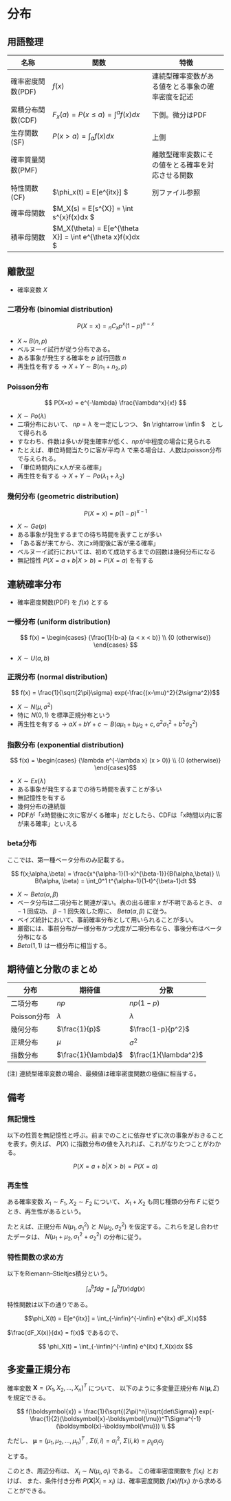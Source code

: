 # 分布
## 用語整理

| 名称 | 関数 | 特徴 |
| ---- | ---- | ---- |
| 確率密度関数(PDF)  | $f(x)$ | 連続型確率変数がある値をとる事象の確率密度を記述 |
| 累積分布関数(CDF)  | $F_x(a) = P(x\leq a) = \int^af(x)dx$ | 下側。微分はPDF |
| 生存関数(SF)  | $P(x>a) = \int_af(x)dx$ | 上側 |
| 確率質量関数(PMF)  | | 離散型確率変数にその値をとる確率を対応させる関数 |
|特性関数(CF)| $\phi_x(t) = E[e^{itx}] $ | 別ファイル参照|
|確率母関数|$M_X(s) = E[s^{X}] = \int s^{x}f(x)dx $||
|積率母関数|$M_X(\theta) = E[e^{\theta X}] = \int e^{\theta x}f(x)dx $||


## 離散型
- 確率変数 $X$

### 二項分布 (binomial distribution)

$$ P(X=x) = {}_n C_x p^x(1-p)^{n-x} $$

- $X$ ~ $B(n, p)$
- ベルヌーイ試行が従う分布である。
- ある事象が発生する確率を $p$ 試行回数 $n$
- 再生性を有する -> $X + Y \sim B(n_1+n_2, p)$

### Poisson分布

$$ P(X=x) = e^{-\lambda} \frac{\lambda^x}{x!} $$

- $X \sim Po(\lambda)$
- 二項分布において、 $np = \lambda$ を一定にしつつ、 $n \rightarrow \infin $　として得られる
- すなわち、件数は多いが発生確率が低く、$np$が中程度の場合に見られる
- たとえば、単位時間当たりに客が平均 $\lambda$ で来る場合は、人数はpoisson分布で与えられる。
- 「単位時間内にx人が来る確率」
- 再生性を有する -> $X + Y \sim Po(\lambda_1 + \lambda_2)$


### 幾何分布 (geometric distribution)

$$ P(X=x) = p(1-p)^{x-1} $$

- $X \sim Ge(p)$
- ある事象が発生するまでの待ち時間を表すことが多い
- 「ある客が来てから、次にx時間後に客が来る確率」
- ベルヌーイ試行においては、初めて成功するまでの回数は幾何分布になる
- 無記憶性 $P(X=a+b|X>b) = P(X=a)$ を有する


## 連続確率分布
- 確率密度関数(PDF) を $f(x)$ とする

### 一様分布 (uniform distribution)

$$ 
f(x) = \begin{cases} 
{\frac{1}{b-a} (a < x < b)} \\
{0 (otherwise)}
\end{cases}
$$

- $X \sim U(a, b)$


### 正規分布 (normal distribution)

$$ f(x) = \frac{1}{\sqrt{2\pi}\sigma} exp(-\frac{(x-\mu)^2}{2\sigma^2})$$

- $X \sim N(\mu, \sigma^2)$
- 特に $N(0, 1)$ を標準正規分布という
- 再生性を有する -> $aX + bY + c \sim B(a\mu_1 + b\mu_2 + c, a^2\sigma_1^2 + b^2\sigma_2^2)$

### 指数分布 (exponential distribution)

$$ f(x) = \begin{cases} 
{\lambda e^{-\lambda x} (x > 0)} \\
{0 (otherwise)}
\end{cases}$$

- $X \sim Ex(\lambda)$
- ある事象が発生するまでの待ち時間を表すことが多い
- 無記憶性を有する
- 幾何分布の連続版
- PDFが「x時間後に次に客がくる確率」だとしたら、CDFは「x時間以内に客が来る確率」といえる

### beta分布
ここでは、第一種ベータ分布のみ記載する。

$$
f(x;\alpha,\beta) = \frac{x^{\alpha-1}(1-x)^{\beta-1}}{B(\alpha,\beta)} \\
B(\alpha, \beta) = \int_0^1 t^{\alpha-1}(1-t)^{\beta-1}dt
$$

- $X \sim Beta(\alpha, \beta)$
- ベータ分布は二項分布と関連が深い。表の出る確率 $x$ が不明であるとき、 $α-1$ 回成功、 $β-1$ 回失敗した際に、 $Beta(\alpha, \beta)$ に従う。
- ベイズ統計において、事前確率分布として用いられることが多い。
- 厳密には、事前分布が一様分布かつ尤度が二項分布なら、事後分布はベータ分布になる
- $Beta(1,1)$ は一様分布に相当する。






## 期待値と分散のまとめ
| 分布 | 期待値 | 分散 |
| ---- | ---- | ---- |
| 二項分布  | $np$ | $np(1-p)$ |
| Poisson分布 | $\lambda$ | $\lambda$ |
| 幾何分布  | $\frac{1}{p}$ | $\frac{1-p}{p^2}$ |
| 正規分布 | $\mu$ | $\sigma^2$ |
| 指数分布  | $\frac{1}{\lambda}$ | $\frac{1}{\lambda^2}$ |

(注) 連続型確率変数の場合、最頻値は確率密度関数の極値に相当する。

## 備考
### 無記憶性
以下の性質を無記憶性と呼ぶ。前までのことに依存せずに次の事象がおきることを表す。例えば、 $P(X)$ に指数分布の値を入れれば、これがなりたつことがわかる。

$$P(X=a+b|X>b) = P(X=a)$$


### 再生性
ある確率変数 $X_1 \sim F_1$, $X_2 \sim F_2$ について、 $X_1 + X_2$ も同じ種類の分布 $F$ に従うとき、再生性があるという。

たとえば、正規分布 $N(\mu_1, \sigma_1^2)$ と $N(\mu_2, \sigma_2^2)$ を仮定する。これらを足し合わせたデータは、 $N(\mu_1+\mu_2, \sigma_1^2+\sigma_2^2)$ の分布に従う。


### 特性関数の求め方
以下をRiemann–Stieltjes積分という。

$$\int_a^b fdg = \int_a^b f(x)dg(x)$$

特性関数は以下の通りである。

$$\phi_X(t) = E[e^{itx}] = \int_{-\infin}^{-\infin} e^{itx} dF_X(x)$$

$\frac{dF_X(x)}{dx} = f(x)$ であるので、

$$
\phi_X(t) = \int_{-\infin}^{-\infin} e^{itx} f_X(x)dx
$$

## 多変量正規分布
確率変数 $\boldsymbol{X} = (X_1, X_2, ...,X_n)^T$ について、
以下のように多変量正規分布 $N(\boldsymbol{\mu}, \Sigma)$ を規定できる。

$$
f(\boldsymbol{x}) = \frac{1}{\sqrt{(2\pi)^n}\sqrt{det\Sigma}} exp(-\frac{1}{2}(\boldsymbol{x}-\boldsymbol{\mu})^T\Sigma^{-1}(\boldsymbol{x}-\boldsymbol{\mu})) \\
$$

ただし、 $\boldsymbol{\mu} = (\mu_1, \mu_2, ..., \mu_n)^T$ , $\Sigma(i,i) = \sigma_i^2$, $\Sigma(i,k) = \rho_{ij} \sigma_i\sigma_j$

とする。

このとき、周辺分布は、 $X_i \sim N(\mu_i, \sigma_i)$ である。
この確率密度関数を $f(x_i)$ とおけば、
また、条件付き分布 $P(\boldsymbol{X}|X_i=x_i)$ は、確率密度関数 $f(\boldsymbol{x}) / f(x_i)$ から求めることができる。 
